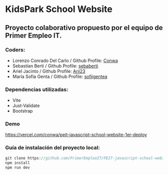 # KidsPark School Website

## Proyecto colaborativo propuesto por el equipo de Primer Empleo IT.

### Coders:

- Lorenzo Conrado Del Carlo / Github Profile: [Conwa](https://github.com/Conwa)
- Sebastían Berti / Github Profile: [sebaberti](https://github.com/sebaberti)
- Ariel Jacinto / Github Profile: [Arii23](https://github.com/Arii23)
- María Sofía Genta / Github Profile: [sofiigentea](https://github.com/sofiigenta)

### Dependencias utilizadas:

- Vite
- Just-Validate
- Bootstrap

### Demo
https://vercel.com/conwa/peit-javascript-school-website-1er-deploy

### Guía de instalación del proyecto local:

```javascript
git clone https://github.com/PrimerEmpleoIT/PEIT-javascript-school-website.git
npm install
npm run dev
```
